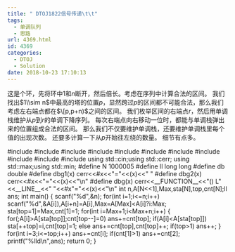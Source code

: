 ```yaml
---
title: " DTOJ1822信号传递\t\t"
tags:
  - 单调队列
  - 思路
url: 4369.html
id: 4369
categories:
  - DTOJ
  - Solution
date: 2018-10-23 17:10:13
---
```


这是个环，先将环中$1$和$n$断开，然后倍长。考虑在序列中计算合法的区间。 我们找出$1\\sim n$中最高的塔的位置$p$，显然跨过$p$的区间都不可能合法，那么我们考虑左右端点都在$\[p,p+n)$之间的区间。 我们枚举区间的右端点$r$，然后用单调栈维护从$p$到$r$的单调下降序列。 每次右端点向右移动一位时，都能与单调栈弹出来的位置组成合法的区间。 那么我们不仅要维护单调栈，还要维护单调栈里每个值的出现次数。 还要多计算一下从$p$开始往左绕的数量。 细节有点多。

#include<iostream>
#include<cstdio>
#include<cstdlib>
#include<cstring>
#include<string>
#include<cmath>
#include<algorithm>
#include<queue>
#include<vector>
#include<set>
#include<map>
using std::cin;using std::cerr;
using std::max;using std::min;
#define N 1000005
#define ll long long
#define db double
#define dbg1(x) cerr<<#x<<"="<<(x)<<" "
#define dbg2(x) cerr<<#x<<"="<<(x)<<"\\n"
#define dbg(x) cerr<<\_\_FUNCTION\_\_<<"() L"<<\_\_LINE\_\_<<" "<<#x"="<<(x)<<"\\n"
int n,A\[N<<1\],Max,sta\[N\],top,cnt\[N\];ll ans;
int main()
{
	scanf("%d",&n);
	for(int i=1;i<=n;i++) scanf("%d",&A\[i\]),A\[i+n\]=A\[i\],Max=A\[Max\]<A\[i\]?i:Max;
	sta\[top=1\]=Max,cnt\[1\]=1;
	for(int i=Max+1;i<Max+n;i++)
	{
		for(;A\[i\]>A\[sta\[top\]\];cnt\[top--\]=0) ans+=cnt\[top\];
		if(A\[i\]<A\[sta\[top\]\]) sta\[++top\]=i,cnt\[top\]=1;
		else ans+=cnt\[top\],cnt\[top\]++;
		if(top>1) ans++;
	}
	for(int i=3;i<=top;i++) ans+=cnt\[i\];
	if(cnt\[1\]>1) ans+=cnt\[2\];
	printf("%lld\\n",ans);
	return 0;
}